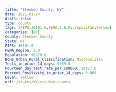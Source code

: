 ```yaml
---
title: "Steuben County, NY"
date: 2021-01-24
draft: false
type: county
tags: [FIPS:36101.0,FEMA:2.0,Micropolitan,Yellow]
categories: [NY]
County: Steuben County
State: NY
FIPS: 36101.0
FEMA_Region: 2.0
Population: 95379.0
NCHS_Urban_Rural_Classification: Micropolitan
Tests_in_prior_14_days: 9659.0
Fourteen_day_test_rate_per_100000: 10127.0
Percent_Positivity_in_prior_14_days: 0.089
Level: Yellow
url: /states/NY/steuben-county
---
```



